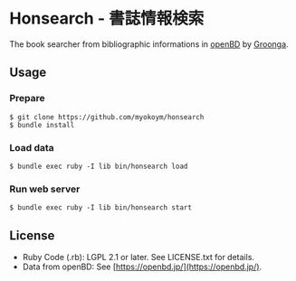 # Honsearch - 書誌情報検索

The book searcher from bibliographic informations in [openBD](https://openbd.jp/) by [Groonga](http://groonga.org/ja/).

## Usage

### Prepare

    $ git clone https://github.com/myokoym/honsearch
    $ bundle install

### Load data

    $ bundle exec ruby -I lib bin/honsearch load

### Run web server

    $ bundle exec ruby -I lib bin/honsearch start

## License

* Ruby Code (.rb): LGPL 2.1 or later. See LICENSE.txt for details.
* Data from openBD: See [https://openbd.jp/](https://openbd.jp/).
